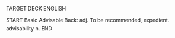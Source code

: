 TARGET DECK
ENGLISH

START
Basic
Advisable
Back: adj. To be recommended, expedient.  advisability n.
END
